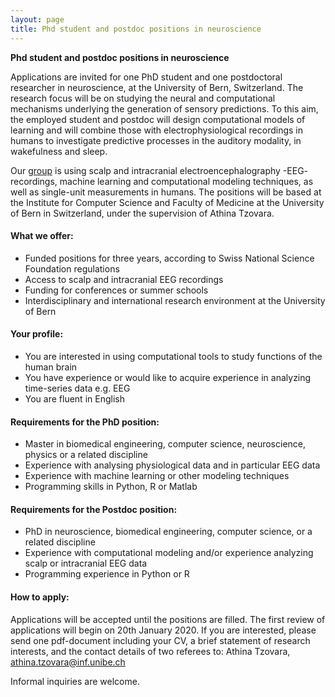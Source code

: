 ```yaml
---
layout: page
title: Phd student and postdoc positions in neuroscience
---
```


**Phd student and postdoc positions in neuroscience**

Applications are invited for one PhD student and one postdoctoral researcher in neuroscience, at the University of Bern, Switzerland. The research focus will be on studying the neural and computational mechanisms underlying the generation of sensory predictions. To this aim, the employed student and postdoc will design computational models of learning and will combine those with electrophysiological recordings in humans to investigate predictive processes in the auditory modality, in wakefulness and sleep.

Our [group](https://www.inf.unibe.ch/about_us/team/cognitive_computational_neuroscience_ccn/index_eng.html) is using scalp and intracranial electroencephalography -EEG- recordings, machine learning and computational modeling techniques, as well as single-unit measurements in humans. The positions will be based at the Institute for Computer Science and Faculty of Medicine at the University of Bern in Switzerland, under the supervision of Athina Tzovara.

#### What we offer:

* Funded positions for three years, according to Swiss National Science Foundation regulations
* Access to scalp and intracranial EEG recordings
* Funding for conferences or summer schools
* Interdisciplinary and international research environment at the University of Bern

#### Your profile:

*	You are interested in using computational tools to study functions of the human brain
*	You have experience or would like to acquire experience in analyzing time-series data e.g. EEG
*	You are fluent in English

#### Requirements for the PhD position:

* Master in biomedical engineering, computer science, neuroscience, physics or a related discipline
* Experience with analysing physiological data and in particular EEG data
* Experience with machine learning or other modeling techniques
* Programming skills in Python, R or Matlab

#### Requirements for the Postdoc position:

* PhD in neuroscience, biomedical engineering, computer science, or a related discipline
* Experience with computational modeling and/or experience analyzing scalp or intracranial EEG data
* Programming experience in Python or R

#### How to apply:

Applications will be accepted until the positions are filled. The first review of applications will begin on 20th January 2020. If you are interested, please send one pdf-document including your CV, a brief statement of research interests, and the contact details of two referees to:
Athina Tzovara, athina.tzovara@inf.unibe.ch 

Informal inquiries are welcome.
